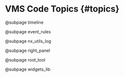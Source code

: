 # VMS Code Topics  {#topics}

@subpage timeline

@subpage event_rules

@subpage nx_utils_log

@subpage right_panel

@subpage root_tool

@subpage widgets_lib
